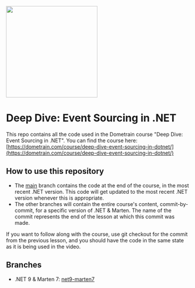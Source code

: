<img src="https://github.com/user-attachments/assets/2a10e589-0fdb-4689-9c44-553b93285887" width=250/>

# Deep Dive: Event Sourcing in .NET

This repo contains all the code used in the Dometrain course "Deep Dive: Event Sourcing in .NET". You can find the course here: [https://dometrain.com/course/deep-dive-event-sourcing-in-dotnet/](https://dometrain.com/course/deep-dive-event-sourcing-in-dotnet/)

## How to use this repository
* The [main](/Dometrain/deep-dive-event-sourcing/tree/main) branch contains the code at the end of the course, in the most recent .NET version. This code will get updated to the most recent .NET version whenever this is appropriate.
* The other branches will contain the entire course's content, commit-by-commit, for a specific version of .NET & Marten. The name of the commit represents the end of the lesson at which this commit was made.

If you want to follow along with the course, use git checkout for the commit from the previous lesson, and you should have the code in the same state as it is being used in the video.

## Branches
* .NET 9 & Marten 7: [net9-marten7](/Dometrain/deep-dive-event-sourcing/tree/net9-marten7)
